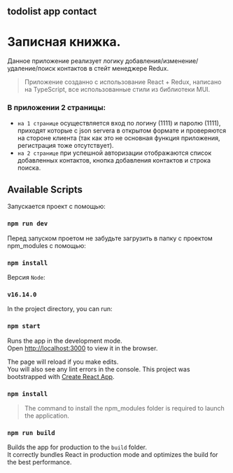 ## todolist app contact

Записная книжка.
=======
Данное приложение реализует логику добавления/изменение/удаление/поиск контактов в стейт менеджере Redux.
> Приложение созданно с использование React + Redux, написано на TypeScript, все использованные стили из библиотеки MUI.
### В приложении 2 страницы:
* `на 1 странице` осуществляется вход по логину (1111) и паролю (1111), приходят которые с json servera в открытом формате 
и проверяются на стороне клиента (так как это не основная функция приложения, регистрация тоже отсутствует).
* `на 2 странице` при успешной авторизации отображаются список добавленных контактов, кнопка добавления контактов и строка поиска.

## Available Scripts

Запускается проект с помощью: 
### `npm run dev`

Перед запуском проетом не забудьте загрузить в папку с проектом npm_modules с помощью: 
### `npm install`
Версия `Node`:
### `v16.14.0`


In the project directory, you can run:

### `npm start`

Runs the app in the development mode.<br />
Open [http://localhost:3000](http://localhost:3000) to view it in the browser.

The page will reload if you make edits.<br />
You will also see any lint errors in the console.
This project was bootstrapped with [Create React App](https://github.com/facebook/create-react-app).

### `npm install`

> The command to install the npm_modules folder is required to launch the application.

### `npm run build`

Builds the app for production to the `build` folder.<br />
It correctly bundles React in production mode and optimizes the build for the best performance.
